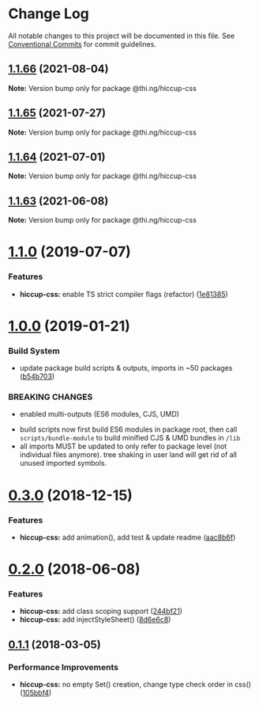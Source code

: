 # Change Log

All notable changes to this project will be documented in this file.
See [Conventional Commits](https://conventionalcommits.org) for commit guidelines.

## [1.1.66](https://github.com/thi-ng/umbrella/compare/@thi.ng/hiccup-css@1.1.65...@thi.ng/hiccup-css@1.1.66) (2021-08-04)

**Note:** Version bump only for package @thi.ng/hiccup-css





## [1.1.65](https://github.com/thi-ng/umbrella/compare/@thi.ng/hiccup-css@1.1.64...@thi.ng/hiccup-css@1.1.65) (2021-07-27)

**Note:** Version bump only for package @thi.ng/hiccup-css





## [1.1.64](https://github.com/thi-ng/umbrella/compare/@thi.ng/hiccup-css@1.1.63...@thi.ng/hiccup-css@1.1.64) (2021-07-01)

**Note:** Version bump only for package @thi.ng/hiccup-css





## [1.1.63](https://github.com/thi-ng/umbrella/compare/@thi.ng/hiccup-css@1.1.62...@thi.ng/hiccup-css@1.1.63) (2021-06-08)

**Note:** Version bump only for package @thi.ng/hiccup-css





# [1.1.0](https://github.com/thi-ng/umbrella/compare/@thi.ng/hiccup-css@1.0.19...@thi.ng/hiccup-css@1.1.0) (2019-07-07)

### Features

* **hiccup-css:** enable TS strict compiler flags (refactor) ([1e81385](https://github.com/thi-ng/umbrella/commit/1e81385))

# [1.0.0](https://github.com/thi-ng/umbrella/compare/@thi.ng/hiccup-css@0.3.5...@thi.ng/hiccup-css@1.0.0) (2019-01-21)

### Build System

* update package build scripts & outputs, imports in ~50 packages ([b54b703](https://github.com/thi-ng/umbrella/commit/b54b703))

### BREAKING CHANGES

* enabled multi-outputs (ES6 modules, CJS, UMD)

- build scripts now first build ES6 modules in package root, then call
  `scripts/bundle-module` to build minified CJS & UMD bundles in `/lib`
- all imports MUST be updated to only refer to package level
  (not individual files anymore). tree shaking in user land will get rid of
  all unused imported symbols.

# [0.3.0](https://github.com/thi-ng/umbrella/compare/@thi.ng/hiccup-css@0.2.32...@thi.ng/hiccup-css@0.3.0) (2018-12-15)

### Features

* **hiccup-css:** add animation(), add test & update readme ([aac8b6f](https://github.com/thi-ng/umbrella/commit/aac8b6f))

<a name="0.2.0"></a>
# [0.2.0](https://github.com/thi-ng/umbrella/compare/@thi.ng/hiccup-css@0.1.24...@thi.ng/hiccup-css@0.2.0) (2018-06-08)

### Features

* **hiccup-css:** add class scoping support ([244bf21](https://github.com/thi-ng/umbrella/commit/244bf21))
* **hiccup-css:** add injectStyleSheet() ([8d6e6c8](https://github.com/thi-ng/umbrella/commit/8d6e6c8))

<a name="0.1.1"></a>
## [0.1.1](https://github.com/thi-ng/umbrella/compare/@thi.ng/hiccup-css@0.1.0...@thi.ng/hiccup-css@0.1.1) (2018-03-05)

### Performance Improvements

* **hiccup-css:** no empty Set() creation, change type check order in css() ([105bbf4](https://github.com/thi-ng/umbrella/commit/105bbf4))
